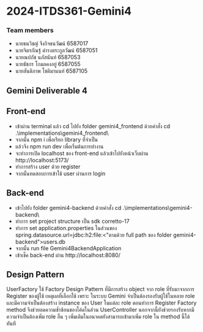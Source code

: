 # 2024-ITDS361-Gemini4
### Team members
- นายธนวิชญ์ จึงกิจธนวัฒน์ 6587017
- นายจิตรกัณฐ์ ดำรงตระกูลวัฒน์ 6587051
- นายณปภัช นภัสนันท์ 6587053
- นายธัชกร โกมลคงอยู่ 6587055
- นายสันติภาพ โชติมานนท์ 6587105

## Gemini Deliverable 4
## Front-end
- เข้าผ่าน terminal แล้ว cd ไปยัง folder gemini4_frontend ด้วยคำสั่ง cd .\implementations\gemini4_frontend\
- จากนั้น npm i เพื่อเรียก library ที่จำเป็น
- แล้วจึง npm run dev เพื่อเริ่มต้นการทำงาน
- จะทำการเปิด localhost ของ front-end แล้วเข้าไปยังหน้าเว็บผ่าน http://localhost:5173/
- ทำการสร้าง user ด้วย register
- จากนั้นทดสอบการเข้าใช้ user ผ่านการ login

## Back-end
- เข้าไปยัง folder gemini4-backend ด้วยคำสั่ง cd .\implementations\gemini4-backend\
- ทำการ set project structure เป็น sdk corretto-17
- ทำการ set application.properties ในส่วนของ spring.datasource.url=jdbc:h2:file:<"ตามด้วย full path ของ folder gemini4-backend">users.db
- จากนั้น run file Gemini4BackendApplication
- เข้าเช็ค back-end ผ่าน http://localhost:8080/
## Design Pattern
UserFactory ใช้ Factory Design Pattern ที่มีการสร้าง object จาก role ที่รับมาจากการ Register ของผู้ใช้
เหตุผลที่เลือกใช้ เพราะ ในระบบ Gemini จำเป็นต้องรองรับผู้ใช้ในหลาย role และมีความจำเป็นต้องสร้าง instance ของ User ในแต่ละ role ตอนทำการ Register Factory method จึงช่วยลดความซ้ำซ้อนของโค้ดในส่วน UserController นอกจากนี้ยังช่วยรองรับหากมีความจำเป็นต้องเพิ่ม role อื่น ๆ เพิ่มเติมในอนาคตยังสามารถเข้ามาเพิ่ม role ใน method นี้ได้ทันที
